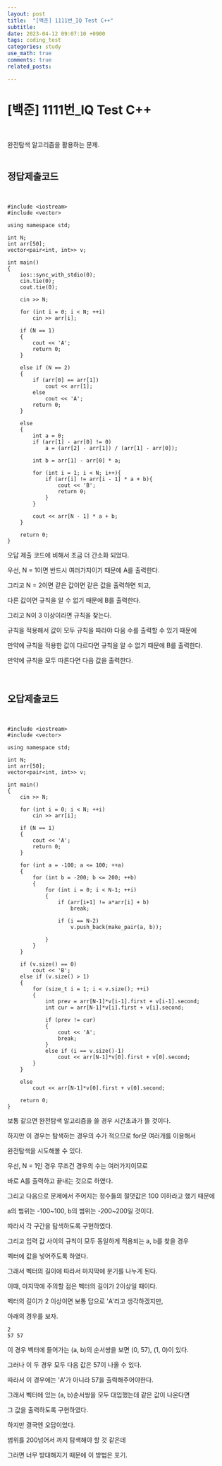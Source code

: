 ```yaml
---
layout: post
title:  "[백준] 1111번_IQ Test C++"
subtitle:   
date: 2023-04-12 09:07:10 +0900
tags: coding_test
categories: study
use_math: true
comments: true
related_posts:

---
```


# [백준] 1111번_IQ Test C++<br/>
<br/>

완전탐색 알고리즘을 활용하는 문제.<br/>
<br/>

## 정답제출코드<br/>
<br/>

```
#include <iostream>
#include <vector>

using namespace std;

int N;
int arr[50];
vector<pair<int, int>> v;

int main()
{
    ios::sync_with_stdio(0);
    cin.tie(0);
    cout.tie(0);

    cin >> N;

    for (int i = 0; i < N; ++i)
        cin >> arr[i];
    
    if (N == 1)
    {
        cout << 'A';
        return 0;
    }

    else if (N == 2)
    {
        if (arr[0] == arr[1])
			cout << arr[1];
		else
			cout << 'A';
		return 0;
    }

    else
    {
        int a = 0;
		if (arr[1] - arr[0] != 0)
			a = (arr[2] - arr[1]) / (arr[1] - arr[0]);

		int b = arr[1] - arr[0] * a;
		
		for (int i = 1; i < N; i++){
			if (arr[i] != arr[i - 1] * a + b){
				cout << 'B';
				return 0;
			}
		}
		
		cout << arr[N - 1] * a + b;
    }

    return 0;
}

```

오답 제출 코드에 비해서 조금 더 간소화 되었다.<br/>

우선, N = 1이면 반드시 여러가지이기 때문에 A를 출력한다.<br/>

그리고 N = 2이면 같은 값이면 같은 값을 출력하면 되고,<br/>

다른 값이면 규칙을 알 수 없기 때문에 B를 출력한다.<br/>

그리고 N이 3 이상이라면 규칙을 찾는다.<br/>

규칙을 적용해서 값이 모두 규칙을 따라야 다음 수를 출력할 수 있기 때문에<br/>

만약에 규칙을 적용한 값이 다르다면 규칙을 알 수 없기 때문에 B를 출력한다.<br/>

만약에 규칙을 모두 따른다면 다음 값을 출력한다.<br/>

<br/>

## 오답제출코드<br>
<br/>

```
#include <iostream>
#include <vector>

using namespace std;

int N;
int arr[50];
vector<pair<int, int>> v;

int main()
{
    cin >> N;

    for (int i = 0; i < N; ++i)
        cin >> arr[i];
    
    if (N == 1)
    {
        cout << 'A';
        return 0;
    }

    for (int a = -100; a <= 100; ++a)
    {
        for (int b = -200; b <= 200; ++b)
        {
            for (int i = 0; i < N-1; ++i)
            {
                if (arr[i+1] != a*arr[i] + b)
                    break;

                if (i == N-2)
                    v.push_back(make_pair(a, b));
                
            }
        }
    }

    if (v.size() == 0)
        cout << 'B';
    else if (v.size() > 1)
    {
        for (size_t i = 1; i < v.size(); ++i)
        {
            int prev = arr[N-1]*v[i-1].first + v[i-1].second;
            int cur = arr[N-1]*v[i].first + v[i].second;

            if (prev != cur)
            {
                cout << 'A';
                break;
            }
            else if (i == v.size()-1)
                cout << arr[N-1]*v[0].first + v[0].second;
        }
    }
        
    else
        cout << arr[N-1]*v[0].first + v[0].second;

    return 0;
}
```

보통 같으면 완전탐색 알고리즘을 쓸 경우 시간초과가 뜰 것이다.<br/>

하지만 이 경우는 탐색하는 경우의 수가 적으므로 for문 여러개를 이용해서<br/>

완전탐색을 시도해볼 수 있다.<br/>

우선, N = 1인 경우 무조건 경우의 수는 여러가지이므로<br/>

바로 A를 출력하고 끝내는 것으로 하였다.<br/>

그리고 다음으로 문제에서 주어지는 정수들의 절댓값은 100 이하라고 했기 때문에<br/>

a의 범위는 -100~100, b의 범위는 -200~200일 것이다.<br/>

따라서 각 구간을 탐색하도록 구현하였다.<br/>

그리고 입력 값 사이의 규칙이 모두 동일하게 적용되는 a, b를 찾을 경우<br/>

벡터에 값을 넣어주도록 하였다.<br/>

그래서 벡터의 길이에 따라서 마지막에 분기를 나누게 된다.<br/>

이때, 마지막에 주의할 점은 벡터의 길이가 2이상일 때이다.<br/>

벡터의 길이가 2 이상이면 보통 답으로 'A'리고 생각하겠지만,<br/>

아래의 경우를 보자.

```
2
57 57
```

이 경우 벡터에 들어가는 (a, b)의 순서쌍을 보면 (0, 57), (1, 0)이 있다.<br/>

그러나 이 두 경우 모두 다음 값은 57이 나올 수 있다.<br/>

따라서 이 경우에는 'A'가 아니라 57을 출력해주어야한다.<br/>

그래서 벡터에 있는 (a, b)순서쌍을 모두 대입했는데 같은 값이 나온다면<br/>

그 값을 출력하도록 구현하였다.<br/>

하지만 결국엔 오답이었다.<br/>

범위를 200넘어서 까지 탐색해야 할 것 같은데<br/>

그러면 너무 방대해지기 때문에 이 방법은 포기.<br/>
